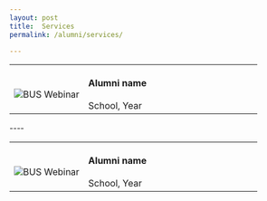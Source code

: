 ```yaml
---
layout: post
title:  Services
permalink: /alumni/services/

---
```

<div>
    <table>
        <tr>
            <td style="width:30%"><br>
                    <image src="{{site.baseurl}}/images/BeConnected_buzz_BUS1.png" style="display:block;margin-left:auto;margin-right:auto;" alt="BUS Webinar">                                       </image>
            </td>
            <td style="width:70%"><br>
                <b>Alumni name</b><br>
                <br>School, Year
            </td>
         </tr>
    </table>
</div>
----
<div>
    <table>
        <tr>
            <td style="width:30%"><br>
                    <image src="{{site.baseurl}}/images/BeConnected_buzz_BUS1.png" style="display:block;margin-left:auto;margin-right:auto;" alt="BUS Webinar">                                       </image>
            </td>
            <td style="width:70%"><br>
                <b>Alumni name</b><br>
                <br>School, Year
            </td>
         </tr>
    </table>
</div>

